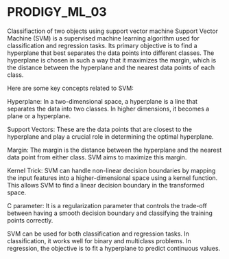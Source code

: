 # PRODIGY_ML_03
Classifiaction of two objects using support vector machine 
Support Vector Machine (SVM) is a supervised machine learning algorithm used for classification and regression tasks. Its primary objective is to find a hyperplane that best separates the data points into different classes. The hyperplane is chosen in such a way that it maximizes the margin, which is the distance between the hyperplane and the nearest data points of each class.

Here are some key concepts related to SVM:

Hyperplane: In a two-dimensional space, a hyperplane is a line that separates the data into two classes. In higher dimensions, it becomes a plane or a hyperplane.

Support Vectors: These are the data points that are closest to the hyperplane and play a crucial role in determining the optimal hyperplane.

Margin: The margin is the distance between the hyperplane and the nearest data point from either class. SVM aims to maximize this margin.

Kernel Trick: SVM can handle non-linear decision boundaries by mapping the input features into a higher-dimensional space using a kernel function. This allows SVM to find a linear decision boundary in the transformed space.

C parameter: It is a regularization parameter that controls the trade-off between having a smooth decision boundary and classifying the training points correctly.

SVM can be used for both classification and regression tasks. In classification, it works well for binary and multiclass problems. 
In regression, the objective is to fit a hyperplane to predict continuous values.
